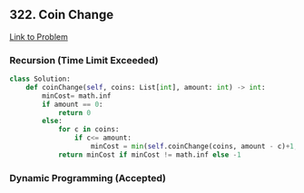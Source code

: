 ## 322. Coin Change
[Link to Problem](https://leetcode.com/problems/coin-change/)

### Recursion (Time Limit Exceeded)
```python
class Solution:
    def coinChange(self, coins: List[int], amount: int) -> int:
        minCost= math.inf
        if amount == 0:
            return 0
        else:
            for c in coins:
                if c<= amount:
                    minCost = min(self.coinChange(coins, amount - c)+1, minCost)
            return minCost if minCost != math.inf else -1
```
### Dynamic Programming (Accepted)
```python

```
